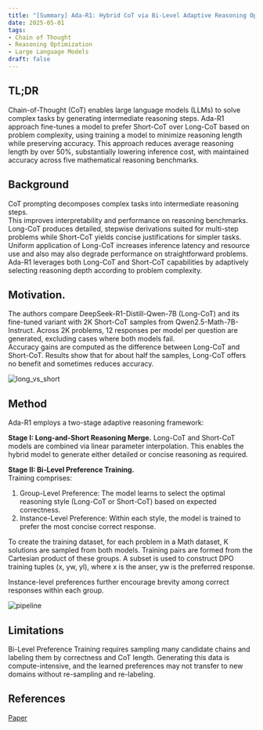 ```yaml
---
title: "[Summary] Ada-R1: Hybrid CoT via Bi-Level Adaptive Reasoning Optimization"
date: 2025-05-01
tags:
- Chain of Thought
- Reasoning Optimization
- Large Language Models
draft: false
---
```


## TL;DR
Chain-of-Thought (CoT) enables large language models (LLMs) to solve complex tasks by generating intermediate reasoning steps. 
Ada-R1 approach fine-tunes a model to prefer Short-CoT over Long-CoT based on problem complexity, using training a model to minimize reasoning length while preserving accuracy. 
This approach reduces average reasoning length by over 50%, substantially lowering inference cost, with maintained accuracy across five mathematical reasoning benchmarks.

## Background
CoT prompting decomposes complex tasks into intermediate reasoning steps.  
This improves interpretability and performance on reasoning benchmarks.
Long-CoT produces detailed, stepwise derivations suited for multi-step problems while Short-CoT yields concise justifications for simpler tasks.
Uniform application of Long-CoT increases inference latency and resource use and also may also degrade performance on straightforward problems.
Ada-R1 leverages both Long-CoT and Short-CoT capabilities by adaptively selecting reasoning depth according to problem complexity.  

## Motivation.
The authors compare DeepSeek-R1-Distill-Qwen-7B (Long-CoT) and its fine-tuned variant with 2K Short-CoT samples from Qwen2.5-Math-7B-Instruct.
Across 2K problems, 12 responses per model per question are generated, excluding cases where both models fail.  
Accuracy gains are computed as the difference between Long-CoT and Short-CoT.
Results show that for about half the samples, Long-CoT offers no benefit and sometimes reduces accuracy.

![long_vs_short](/posts/20250501_ada_r1_hybrid_cot_bi_level_adaptive_reasoning_optimization/long_vs_short.png)

## Method
Ada-R1 employs a two-stage adaptive reasoning framework:

**Stage I: Long-and-Short Reasoning Merge.**
Long-CoT and Short-CoT models are combined via linear parameter interpolation.
This enables the hybrid model to generate either detailed or concise reasoning as required.

**Stage II: Bi-Level Preference Training.**  
Training comprises:
1. Group-Level Preference: The model learns to select the optimal reasoning style (Long-CoT or Short-CoT) based on expected correctness.
2. Instance-Level Preference: Within each style, the model is trained to prefer the most concise correct response.

To create the training dataset, for each problem in a Math dataset, K solutions are sampled from both models.
Training pairs are formed from the Cartesian product of these groups.
A subset is used to construct DPO training tuples (x, yw, yl), where x is the anser, yw is the preferred response.

Instance-level preferences further encourage brevity among correct responses within each group. 

![pipeline](/posts/20250501_ada_r1_hybrid_cot_bi_level_adaptive_reasoning_optimization/pipeline.png)


## Limitations
Bi-Level Preference Training requires sampling many candidate chains and labeling them by correctness and CoT length. Generating this data is compute-intensive, and the learned preferences may not transfer to new domains without re-sampling and re-labeling.

## References
[Paper](https://arxiv.org/pdf/2504.21659)
